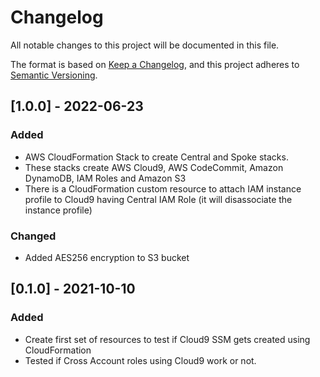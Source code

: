 # Changelog
All notable changes to this project will be documented in this file.

The format is based on [Keep a Changelog](https://keepachangelog.com/en/1.0.0/),
and this project adheres to [Semantic Versioning](https://semver.org/spec/v2.0.0.html).

## [1.0.0] - 2022-06-23
### Added
- AWS CloudFormation Stack to create Central and Spoke stacks.
- These stacks create AWS Cloud9, AWS CodeCommit, Amazon DynamoDB, IAM Roles and Amazon S3
- There is a CloudFormation custom resource to attach IAM instance profile to Cloud9 having Central IAM Role (it will disassociate the instance profile)

### Changed
- Added AES256 encryption to S3 bucket

## [0.1.0] - 2021-10-10
### Added
- Create first set of resources to test if Cloud9 SSM gets created using CloudFormation
- Tested if Cross Account roles using Cloud9 work or not.
